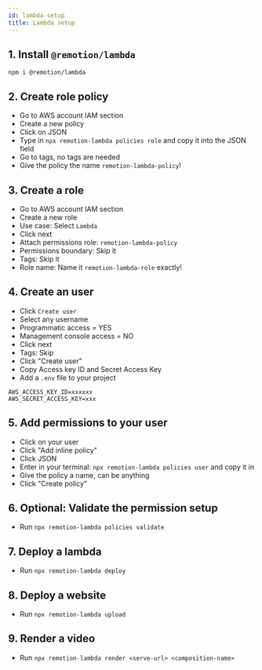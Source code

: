 ```yaml
---
id: lambda-setup
title: Lambda setup
---
```


## 1. Install `@remotion/lambda`

```
npm i @remotion/lambda
```

## 2. Create role policy

- Go to AWS account IAM section
- Create a new policy
- Click on JSON
- Type in `npx remotion-lambda policies role` and copy it into the JSON field
- Go to tags, no tags are needed
- Give the policy the name `remotion-lambda-policy`!

## 3. Create a role

- Go to AWS account IAM section
- Create a new role
- Use case: Select `Lambda`
- Click next
- Attach permissions role: `remotion-lambda-policy`
- Permissions boundary: Skip it
- Tags: Skip it
- Role name: Name it `remotion-lambda-role` exactly!

## 4. Create an user

- Click `Create user`
- Select any username
- Programmatic access = YES
- Management console access = NO
- Click next
- Tags: Skip
- Click "Create user"
- Copy Access key ID and Secret Access Key
- Add a `.env` file to your project

```dotenv
AWS_ACCESS_KEY_ID=xxxxxx
AWS_SECRET_ACCESS_KEY=xxx

```

## 5. Add permissions to your user

- Click on your user
- Click "Add inline policy"
- Click JSON
- Enter in your terminal: `npx remotion-lambda policies user` and copy it in
- Give the policy a name, can be anything
- Click "Create policy"

## 6. Optional: Validate the permission setup

- Run `npx remotion-lambda policies validate`

## 7. Deploy a lambda

- Run `npx remotion-lambda deploy`

## 8. Deploy a website

- Run `npx remotion-lambda upload`

## 9. Render a video

- Run `npx remotion-lambda render <serve-url> <composition-name>`
